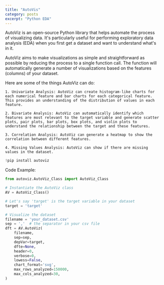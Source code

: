 ```yaml
---
title: "AutoVis"
category: posts
excerpt: "Python EDA"
---
```

AutoViz is an open-source Python library that helps automate the process of visualizing data. It's particularly useful for performing exploratory data analysis (EDA) when you first get a dataset and want to understand what's in it.

AutoViz aims to make visualizations as simple and straightforward as possible by reducing the process to a single function call. The function will automatically generate a number of visualizations based on the features (columns) of your dataset.

Here are some of the things AutoViz can do:
    
    1. Univariate Analysis: AutoViz can create histogram-like charts for each numerical feature and bar charts for each categorical feature. This provides an understanding of the distribution of values in each feature.
    
    2. Bivariate Analysis: AutoViz can automatically identify which features are most relevant to the target variable and generate scatter plots, pair plots, bar plots, box plots, and violin plots to understand the relationship between the target and these features.
    
    3. Correlation Analysis: AutoViz can generate a heatmap to show the correlation between different features.
    
    4. Missing Values Analysis: AutoViz can show if there are missing values in the dataset.

```python
!pip install autoviz
```
Code Example:
```python
from autoviz.AutoViz_Class import AutoViz_Class

# Instantiate the AutoViz class
AV = AutoViz_Class()

# Let's say 'target' is the target variable in your dataset
target = 'target'

# Visualize the dataset
filename = 'your_dataset.csv'
sep = ','  # the separator in your csv file
dft = AV.AutoViz(
    filename,
    sep=sep,
    depVar=target,
    dfte=None,
    header=0,
    verbose=0,
    lowess=False,
    chart_format='svg',
    max_rows_analyzed=150000,
    max_cols_analyzed=30,
)
```

